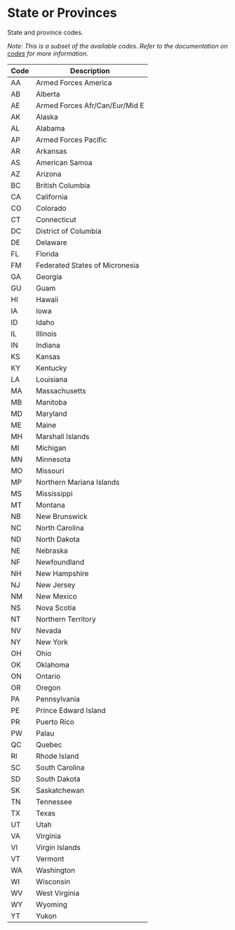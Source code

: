 # State or Provinces

State and province codes.

*Note: This is a subset of the available codes. Refer to the documentation on [codes](codes.md) for more information.*

| Code | Description |
| - | - |
| AA | Armed Forces America |
| AB | Alberta |
| AE | Armed Forces Afr/Can/Eur/Mid E |
| AK | Alaska |
| AL | Alabama |
| AP | Armed Forces Pacific |
| AR | Arkansas |
| AS | American Samoa |
| AZ | Arizona |
| BC | British Columbia |
| CA | California |
| CO | Colorado |
| CT | Connecticut |
| DC | District of Columbia |
| DE | Delaware |
| FL | Florida |
| FM | Federated States of Micronesia |
| GA | Georgia |
| GU | Guam |
| HI | Hawaii |
| IA | Iowa |
| ID | Idaho |
| IL | Illinois |
| IN | Indiana |
| KS | Kansas |
| KY | Kentucky |
| LA | Louisiana |
| MA | Massachusetts |
| MB | Manitoba |
| MD | Maryland |
| ME | Maine |
| MH | Marshall Islands |
| MI | Michigan |
| MN | Minnesota |
| MO | Missouri |
| MP | Northern Mariana Islands |
| MS | Mississippi |
| MT | Montana |
| NB | New Brunswick |
| NC | North Carolina |
| ND | North Dakota |
| NE | Nebraska |
| NF | Newfoundland |
| NH | New Hampshire |
| NJ | New Jersey |
| NM | New Mexico |
| NS | Nova Scotia |
| NT | Northern Territory |
| NV | Nevada |
| NY | New York |
| OH | Ohio |
| OK | Oklahoma |
| ON | Ontario |
| OR | Oregon |
| PA | Pennsylvania |
| PE | Prince Edward Island |
| PR | Puerto Rico |
| PW | Palau |
| QC | Quebec |
| RI | Rhode Island |
| SC | South Carolina |
| SD | South Dakota |
| SK | Saskatchewan |
| TN | Tennessee |
| TX | Texas |
| UT | Utah |
| VA | Virginia |
| VI | Virgin Islands |
| VT | Vermont |
| WA | Washington |
| WI | Wisconsin |
| WV | West Virginia |
| WY | Wyoming |
| YT | Yukon |
